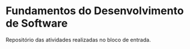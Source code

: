 # Fundamentos do Desenvolvimento de Software
 Repositório das atividades realizadas no bloco de entrada.
